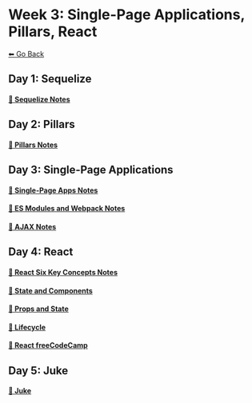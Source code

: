 # Week 3: Single-Page Applications, Pillars, React
[⬅ Go Back](../README.md)

## Day 1: Sequelize
#### [🔗 Sequelize Notes](./day-10-sequelize/day-10.md)

## Day 2: Pillars
#### [🔗 Pillars Notes](./day-11-pillars/pillars-notes.md)

## Day 3: Single-Page Applications
#### [🔗 Single-Page Apps Notes](./day-12-single-page-applications/single-page-apps.md)
#### [🔗 ES Modules and Webpack Notes](./day-12-single-page-applications/es-modules.md)
#### [🔗 AJAX Notes](./day-12-single-page-applications/ajax.md)

## Day 4: React
#### [🔗 React Six Key Concepts Notes](./day-13-react/react-six-key-concepts.md)
#### [🔗 State and Components](./day-13-react/react-state-components.md)
#### [🔗 Props and State](./day-13-react/react-props-state.md)
#### [🔗 Lifecycle](./day-13-react/react-lifecycle.md)
#### [🔗 React freeCodeCamp](./day-13-react/fcc-react.md)

## Day 5: Juke
#### [🔗 Juke](./day-14-juke/juke.md)
